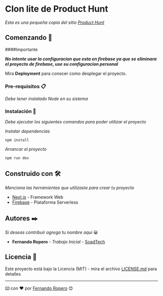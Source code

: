 # Clon lite de Product Hunt

_Esta es una pequeña copia del sitio [Product Hunt](https://www.producthunt.com/ "Product Hunt")_

## Comenzando 🚀

####Importante

_**No intente usar la configuracion que esta en firebase ya que se eliminara el proyecto de firebase, use su configuracion personal**_

Mira **Deployment** para conocer como desplegar el proyecto.


### Pre-requisitos 📋

_Debe tener instalado Node en su sistema_



### Instalación 🔧

_Debe ejecutar los siguientes comandos para poder utilizar el proyecto_

_Instalar dependencias_

```
npm install
```

_Arrancar el proyecto_

```
npm run dev
```

## Construido con 🛠️

_Menciona las herramientas que utilizaste para crear tu proyecto_

* [Next.js](https://nextjs.org/) - Framework Web
* [Firebase](https://firebase.com/) - Plataforma Serverless



## Autores ✒️

_Si deseas contribuir agrega tu nombre aqui_ 😀

* **Fernando Ropero** - *Trabajo Inicial* - [SoadTech](https://github.com/soadtech)

## Licencia 📄

Este proyecto está bajo la Licencia (MIT) - mira el archivo [LICENSE.md](LICENSE.md) para detalles




---
⌨️ con ❤️ por [Fernando Ropero](https://github.com/soadtech) 😊
